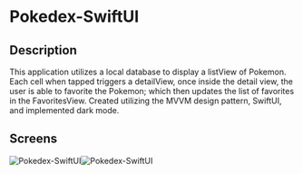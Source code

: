 # Pokedex-SwiftUI

## Description

This application utilizes a local database to display a listView of Pokemon. Each cell when tapped triggers a detailView, once inside the detail view, the user is able to favorite the Pokemon; which then updates the list of favorites in the FavoritesView. Created utilizing the MVVM design pattern, SwiftUI, and implemented dark mode.

## Screens


![Pokedex-SwiftUI](gitAssets/pokedexApp.gif)![Pokedex-SwiftUI](gitAssets/pokedexApp-darkmode.gif)

